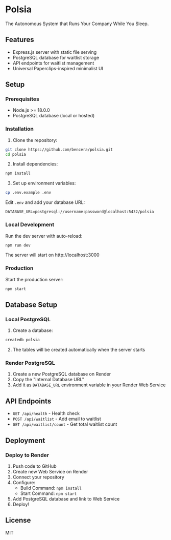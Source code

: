 # Polsia

The Autonomous System that Runs Your Company While You Sleep.

## Features

- Express.js server with static file serving
- PostgreSQL database for waitlist storage
- API endpoints for waitlist management
- Universal Paperclips-inspired minimalist UI

## Setup

### Prerequisites

- Node.js >= 18.0.0
- PostgreSQL database (local or hosted)

### Installation

1. Clone the repository:
```bash
git clone https://github.com/bencera/polsia.git
cd polsia
```

2. Install dependencies:
```bash
npm install
```

3. Set up environment variables:
```bash
cp .env.example .env
```

Edit `.env` and add your database URL:
```
DATABASE_URL=postgresql://username:password@localhost:5432/polsia
```

### Local Development

Run the dev server with auto-reload:
```bash
npm run dev
```

The server will start on http://localhost:3000

### Production

Start the production server:
```bash
npm start
```

## Database Setup

### Local PostgreSQL

1. Create a database:
```bash
createdb polsia
```

2. The tables will be created automatically when the server starts

### Render PostgreSQL

1. Create a new PostgreSQL database on Render
2. Copy the "Internal Database URL"
3. Add it as `DATABASE_URL` environment variable in your Render Web Service

## API Endpoints

- `GET /api/health` - Health check
- `POST /api/waitlist` - Add email to waitlist
- `GET /api/waitlist/count` - Get total waitlist count

## Deployment

### Deploy to Render

1. Push code to GitHub
2. Create new Web Service on Render
3. Connect your repository
4. Configure:
   - Build Command: `npm install`
   - Start Command: `npm start`
5. Add PostgreSQL database and link to Web Service
6. Deploy!

## License

MIT
